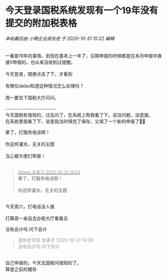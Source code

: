 # 今天登录国税系统发现有一个19年没有提交的附加税表格


<i class="pstatus"> 本帖最后由 小微企业成长史 于 2020-10-31 15:22 编辑 </i><br />
<br />
<img id="aimg_TRrIR" onclick="zoom(this, this.src, 0, 0, 0)" class="zoom" src="https://s1.ax1x.com/2020/10/31/BURwCV.jpg" onmouseover="img_onmouseoverfunc(this)" onload="thumbImg(this)" border="0" alt="" /><br />
<br />
一看是19年的事情，到现在基本上一年了，后期申报的时候都是在本月申报中直接0申报的。也从来没收到过提醒。<br />
<br />
今天登录，随便点击了下，才看到<br />
<br />
有哪位dalao知道这种情况怎么处理吗？<br />
<br />
周一要去下国税大厅问问。<br />
<br />
-------------------------<br />
今天国税有值班的，过去问了，在系统上帮我看了下。说没问题，没遗漏。<br />
在系统里面看了下，说是我当时填完了保存，又填了一个新的申报了

晕了，打服务电话啊！<br />
<br />
你这样灌水，无关的主题<br />
<br />
当心被大佬们举报！<br />
<br />
<img src="static/image/smiley/default/time.gif" smilieid="15" border="0" alt="" /><img src="static/image/smiley/default/time.gif" smilieid="15" border="0" alt="" /><img src="static/image/smiley/default/time.gif" smilieid="15" border="0" alt="" />

<div class="quote"><blockquote><font size="2"><a href="https://www.hostloc.com/forum.php?mod=redirect&amp;goto=findpost&amp;pid=9380490&amp;ptid=760574" target="_blank"><font color="#999999">llmwxt 发表于 2020-10-31 14:03</font></a></font><br />
晕了，打服务电话啊！<br />
<br />
你这样灌水，无关的主题</blockquote></div><br />
今天周六，打电话没人接<br />
<br />
打算周一亲自去办税大厅看看去

没有会计吗 问下会计<br />


<div class="quote"><blockquote><font color="#999999">退休老军医 发表于 2020-10-31 14:06</font><br />
<font color="#999999">没有会计吗 问下会计</font></blockquote></div><br />
自己申报的，今天去国税问值班的了。<br />
算是之前的缓存
